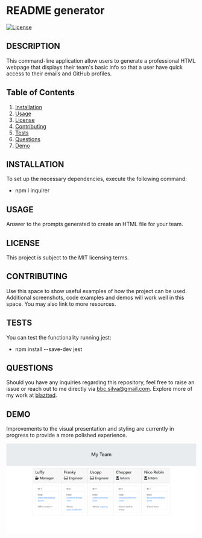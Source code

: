 # README generator

[![License](https://img.shields.io/badge/License-MIT-brightgreen.svg)](LICENSE)

## DESCRIPTION

This command-line application allow users to generate a professional HTML webpage that displays their team's basic info so that a user have quick access to their emails and GitHub profiles.

## Table of Contents

1. [Installation](#installation)
2. [Usage](#usage)
3. [License](#license)
4. [Contributing](#contributing)
5. [Tests](#tests)
6. [Questions](#questions)
7. [Demo](#demo)

## INSTALLATION

To set up the necessary dependencies, execute the following command:

- npm i inquirer

## USAGE

Answer to the prompts generated to create an HTML file for your team.

## LICENSE

This project is subject to the MIT licensing terms.

## CONTRIBUTING

Use this space to show useful examples of how the project can be used. Additional screenshots, code examples and demos will work well in this space. You may also link to more resources.

## TESTS

You can test the functionality running jest:

- npm install --save-dev jest

## QUESTIONS

Should you have any inquiries regarding this repository, feel free to raise an issue or reach out to me directly via [bbc.silva@gmail.com](mailto:bbc.silva@gmail.com).
Explore more of my work at [blaztted](https://www.github.com/blaztted).

## DEMO

Improvements to the visual presentation and styling are currently in progress to provide a more polished experience.

![html printscreen](./assets/html-printscreen.png)
